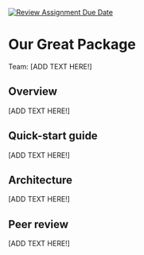 [![Review Assignment Due Date](https://classroom.github.com/assets/deadline-readme-button-22041afd0340ce965d47ae6ef1cefeee28c7c493a6346c4f15d667ab976d596c.svg)](https://classroom.github.com/a/zjSXGKeR)


# Our Great Package

Team: [ADD TEXT HERE!]

## Overview

[ADD TEXT HERE!]

## Quick-start guide

[ADD TEXT HERE!]

## Architecture

[ADD TEXT HERE!]

## Peer review

[ADD TEXT HERE!]
